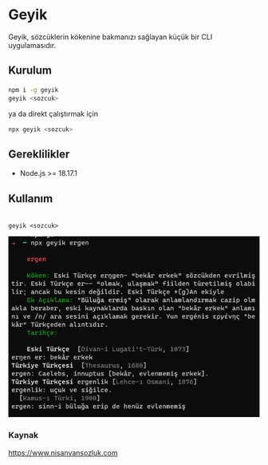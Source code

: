 # Geyik

Geyik, sözcüklerin kökenine bakmanızı sağlayan küçük bir CLI uygulamasıdır.

## Kurulum

```bash
npm i -g geyik
geyik <sozcuk>
```

ya da direkt çalıştırmak için

```bash
npx geyik <sozcuk>
```

## Gereklilikler

- Node.js >= 18.17.1

## Kullanım

```

geyik <sozcuk>

```

![Example](example.png)

### Kaynak

https://www.nisanyansozluk.com

```

```
